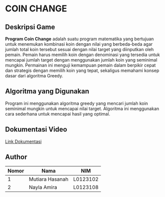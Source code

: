# COIN CHANGE

## Deskripsi Game
**Program Coin Change** adalah suatu program matematika yang bertujuan untuk menemukan kombinasi koin dengan nilai yang berbeda-beda agar jumlah total koin tersebut sesuai dengan nilai target yang diinputkan oleh pemain. Pemain harus memilih koin dengan denominasi yang tersedia untuk mencapai jumlah target dengan menggunakan jumlah koin yang seminimal mungkin. Permainan ini menguji kemampuan pemain dalam berpikir cepat dan strategis dengan memilih koin yang tepat, sekaligus memahami konsep dasar dari algoritma Greedy.

## Algoritma yang Digunakan
Program ini menggunakan algoritma greedy yang mencari jumlah koin seminimal mungkin untuk mencapai nilai target. Algoritma ini menggunakan cara sederhana untuk mencapai hasil yang optimal.

## Dokumentasi Video
[Link Dokumentasi](https://drive.google.com/drive/folders/1XvlgnQA6ap6bsnlNDcq3CIQ9yy_7VolF?usp=sharing)

## Author
| Nomor | Nama            | NIM       |
|-------|-----------------|-----------|
| 1     | Mutiara Hasanah | L0123102  |
| 2     | Nayla Amira     | L0123108  |
